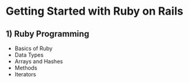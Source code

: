 # Getting Started with Ruby on Rails
## 1) Ruby Programming
* Basics of Ruby
* Data Types
* Arrays and Hashes
* Methods
* Iterators